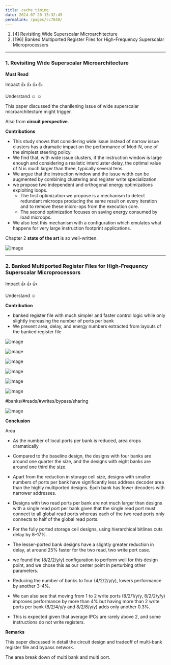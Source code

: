```yaml
---
title: cache timing
date: 2024-07-20 15:32:49
permalink: /pages/cc7040/
---
```


1. [4] Revisiting Wide Superscalar Microarchitecture
2. [196] Banked Multiported Register Files for High-Frequency Superscalar Microprocessors

---
### 1. Revisiting Wide Superscalar Microarchitecture
**Must Read**

Impact :thumbsup: :thumbsup:  :thumbsup:  :thumbsup: 

Understand :relaxed: :relaxed:

This paper discussed the chanllening issue of wide superscalar microarchitecture might trigger.

Also from **circuit perspective**.

**Contributions**
* This study shows that considering wide issue instead of narrow issue clusters has a dramatic impact on the performance of Mod-N, one of the simplest steering  policy.
* We find that, with wide issue clusters, if the instruction window is large enough and considering a realistic intercluster delay, the optimal value of N is much larger than three, typically several tens.
* We argue that the instruction window and the issue width can be augmented by combining clustering and register write specialization.
* we propose two independent and orthogonal energy optimizations exploiting loops.
  - The first optimization we propose is a mechanism to detect redundant microops producing the same result on every iteration and to remove these micro-ops from the execution core.
  - The second optimization focuses on saving energy consumed by load microops.
* We also test this mechanism with a configuration which emulates what happens for very large instruction footprint applications.

Chapter 2 **state of the art** is so well-written.

![image](https://github.com/user-attachments/assets/d4d1e24a-b643-4b29-83e8-03f323074869)


---
### 2. Banked Multiported Register Files for High-Frequency Superscalar Microprocessors
Impact :thumbsup: :thumbsup:  :thumbsup: 

Understand :relaxed:

**Contribution**
* banked register file with much simpler and faster control logic while only slightly increasing the number of ports per bank
* We present area, delay, and energy numbers extracted from layouts of the banked register file

![image](https://github.com/user-attachments/assets/52fb4de6-7409-46b7-a74c-4ab26f4b00b4)

![image](https://github.com/user-attachments/assets/636322a7-5aca-4ed5-837c-83213d626f19)

![image](https://github.com/user-attachments/assets/79d1e0ca-c7c2-4e85-b0a5-e20af77d40fa)

![image](https://github.com/user-attachments/assets/6fdd1a02-3097-4e84-971c-d9ffb2af7337)

![image](https://github.com/user-attachments/assets/9cb0f1ac-88df-42db-a3e7-442f249175d8)

![image](https://github.com/user-attachments/assets/4c4b1390-7d4e-4dd2-99c0-0f516e3f358f)

#banks/#reads/#writes/bypass/sharing

![image](https://github.com/user-attachments/assets/5fe08c7e-dc81-42b0-8ccd-44f2d68cbc05)

**Conclusion**

Area

* As the number of local ports per bank is reduced, area drops dramatically
* Compared to the baseline design, the designs with four banks are around one quarter the size, and the designs with eight banks are around one third the size.
* Apart from the reduction in storage cell size, designs with smaller numbers of ports per bank have significantly less address decoder area than the highly multiported designs. Each bank has fewer decoders with narrower addresses.
* Designs with two read ports per bank are not much larger than designs with a single read port per bank given that the single read port must connect to all global read ports whereas each of the two read ports only connects to half of the global read
ports.
* For the fully ported storage cell designs, using hierarchical bitlines cuts delay by 8–17%.
* The lesser-ported bank designs have a slightly greater reduction in delay, at around 25% faster for the two read, two write port case.


* we found the (8/2/2/y/y) configuration to perform well for this design point, and we chose this as our center point in perturbing other parameters.
* Reducing the number of banks to four (4/2/2/y/y), lowers performance by another 3–4%.
* We can also see that moving from 1 to 2 write ports (8/2/1/y/y, 8/2/2/y/y) improves performance by more than 4% but having more than 2 write ports per bank (8/2/4/y/y and 8/2/8/y/y) adds only another 0.3%.
* This is expected given that average IPCs are rarely above 2, and some instructions do not write registers.


**Remarks**

This paper discussed in detail the circuit design and tradeoff of multi-bank register file and bypass network.

The area break down of multi bank and multi port.
